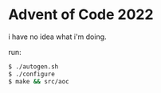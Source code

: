 # Advent of Code 2022

i have no idea what i'm doing.

run:

```bash
$ ./autogen.sh
$ ./configure
$ make && src/aoc
```

